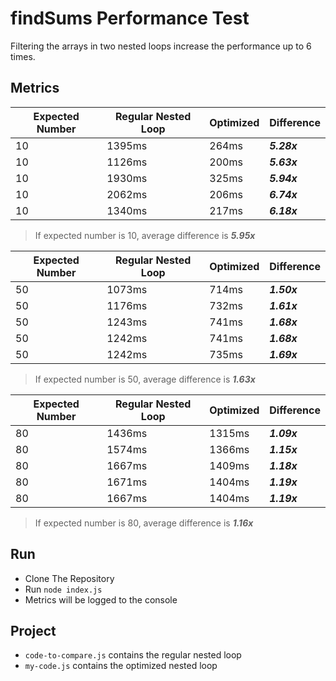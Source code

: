 # findSums Performance Test

Filtering the arrays in two nested loops increase the performance up to 6 times.

## Metrics

| Expected Number | Regular Nested Loop | Optimized | Difference   |
| --------------- | ------------------- | --------- | ------------ |
| 10              | 1395ms              | 264ms     |  ***5.28x*** |
| 10              | 1126ms              | 200ms     |  ***5.63x*** |
| 10              | 1930ms              | 325ms     |  ***5.94x*** |
| 10              | 2062ms              | 206ms     |  ***6.74x*** |
| 10              | 1340ms              | 217ms     |  ***6.18x*** |

> If expected number is 10, average difference is ***5.95x***

| Expected Number | Regular Nested Loop | Optimized | Difference   |
| --------------- | ------------------- | --------- | ------------ |
| 50              | 1073ms              | 714ms     |  ***1.50x*** |
| 50              | 1176ms              | 732ms     |  ***1.61x*** |
| 50              | 1243ms              | 741ms     |  ***1.68x*** |
| 50              | 1242ms              | 741ms     |  ***1.68x*** |
| 50              | 1242ms              | 735ms     |  ***1.69x*** |

> If expected number is 50, average difference is ***1.63x***

| Expected Number | Regular Nested Loop | Optimized | Difference   |
| --------------- | ------------------- | --------- | ------------ |
| 80              | 1436ms              | 1315ms    |  ***1.09x*** |
| 80              | 1574ms              | 1366ms    |  ***1.15x*** |
| 80              | 1667ms              | 1409ms    |  ***1.18x*** |
| 80              | 1671ms              | 1404ms    |  ***1.19x*** |
| 80              | 1667ms              | 1404ms    |  ***1.19x*** |

> If expected number is 80, average difference is ***1.16x***

## Run

* Clone The Repository
* Run `node index.js`
* Metrics will be logged to the console

## Project

* `code-to-compare.js` contains the regular nested loop
* `my-code.js` contains the optimized nested loop
